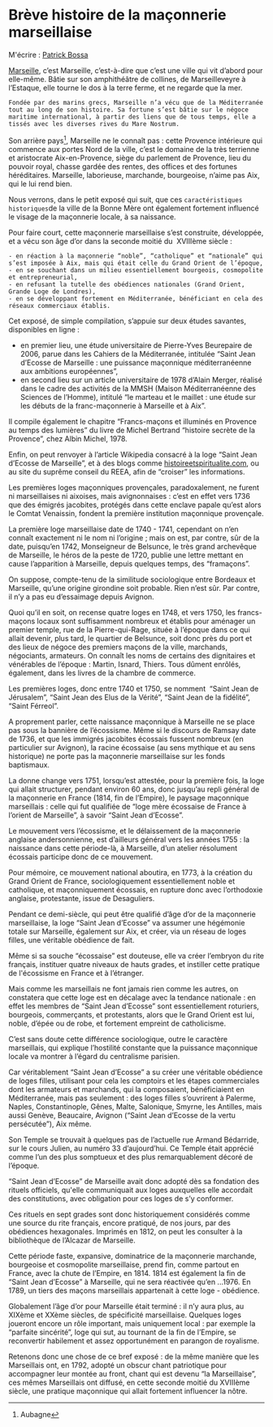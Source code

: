 # Brève histoire de la maçonnerie marseillaise

M'écrire : [Patrick Bossa](mailto:patrick@bossa.com)

[Marseille](http://www.marseille.fr), c’est Marseille, c’est-à-dire que c’est une ville qui vit d’abord pour elle-même. Bâtie sur son amphithéâtre de collines, de Marseilleveyre à l’Estaque, elle tourne le dos à la terre ferme, et ne regarde que la mer.

```
Fondée par des marins grecs, Marseille n’a vécu que de la Méditerranée tout au long de son histoire. Sa fortune s’est bâtie sur le négoce maritime international, à partir des liens que de tous temps, elle a tissés avec les diverses rives du Mare Nostrum.
```

Son arrière pays[^1], Marseille ne le connaît pas : cette Provence intérieure qui commence aux portes Nord de la ville, c’est le domaine de la très terrienne et aristocrate Aix-en-Provence, siège du parlement de Provence, lieu du pouvoir royal, chasse gardée des rentes, des offices et des fortunes héréditaires. Marseille, laborieuse, marchande, bourgeoise, n’aime pas Aix, qui le lui rend bien.

Nous verrons, dans le petit exposé qui suit, que ces `caractéristiques historiques`de la ville de la Bonne Mère ont également fortement influencé le visage de la maçonnerie locale, à sa naissance.

Pour faire court, cette maçonnerie marseillaise s’est construite, développée, et a vécu son âge d’or dans la seconde moitié du  XVIIIème siècle :

```
- en réaction à la maçonnerie “noble”, “catholique” et “nationale” qui s’est imposée à Aix, mais qui était celle du Grand Orient de l’époque,
- en se souchant dans un milieu essentiellement bourgeois, cosmopolite et entrepreneurial,
- en refusant la tutelle des obédiences nationales (Grand Orient, Grande Loge de Londres),
- en se développant fortement en Méditerranée, bénéficiant en cela des réseaux commerciaux établis.
```

Cet exposé, de simple compilation, s’appuie sur deux études savantes, disponibles en ligne : 

- en premier lieu, une étude universitaire de Pierre-Yves Beurepaire de 2006, parue dans les Cahiers de la Méditerranée, intitulée “Saint Jean d’Ecosse de Marseille : une puissance maçonnique méditerranéenne aux ambitions européennes”,
- en second lieu sur un article universitaire de 1978 d’Alain Merger, réalisé dans le cadre des activités de la MMSH (Maison Méditerranéenne des Sciences de l’Homme), intitulé “le marteau et le maillet : une étude sur les débuts de la franc-maçonnerie à Marseille et à Aix”.

Il compile également le chapitre “Francs-maçons et illuminés en Provence au temps des lumières” du livre de Michel Bertrand “histoire secrète de la Provence”, chez Albin Michel, 1978.

Enfin, on peut renvoyer à l’article Wikipedia consacré à la loge “Saint Jean d’Ecosse de Marseille”, et à des blogs comme [histoireetspiritualite.com](www.histoireetspiritualite.com), ou au site du suprême conseil du REEA, afin de “croiser” les informations.

Les premières loges maçonniques provençales, paradoxalement, ne furent ni marseillaises ni aixoises, mais avignonnaises : c’est en effet vers 1736 que des émigrés jacobites, protégés dans cette enclave papale qu’est alors le Comtat Venaissin, fondent la première institution maçonnique provençale.

La première loge marseillaise date de 1740 - 1741, cependant on n’en connaît exactement ni le nom ni l’origine ; mais on est, par contre, sûr de la date, puisqu’en 1742, Monseigneur de Belsunce, le très grand archevêque de Marseille, le héros de la peste de 1720, publie une lettre mettant en cause l’apparition à Marseille, depuis quelques temps, des “framaçons”.

On suppose, compte-tenu de la similitude sociologique entre Bordeaux et Marseille, qu’une origine girondine soit probable. Rien n’est sûr. Par contre, il n’y a pas eu d’essaimage depuis Avignon.

Quoi qu’il en soit, on recense quatre loges en 1748, et vers 1750, les francs-maçons locaux sont suffisamment nombreux et établis pour aménager un premier temple, rue de la Pierre-qui-Rage, située à l’époque dans ce qui allait devenir, plus tard, le quartier de Belsunce, soit donc près du port et des lieux de négoce des premiers maçons de la ville, marchands, négociants, armateurs. On connaît les noms de certains des dignitaires et vénérables de l’époque : Martin, Isnard, Thiers. Tous dûment enrôlés, également, dans les livres de la chambre de commerce.

Les premières loges, donc entre 1740 et 1750, se nomment  “Saint Jean de Jérusalem”, “Saint Jean des Elus de la Vérité”, “Saint Jean de la fidélité”, “Saint Férreol”.

A proprement parler, cette naissance maçonnique à Marseille ne se place pas sous la bannière de l’écossisme. Même si le discours de Ramsay date de 1736, et que les immigrés jacobites écossais fussent nombreux (en particulier sur Avignon), la racine écossaise (au sens mythique et au sens historique) ne porte pas la maçonnerie marseillaise sur les fonds baptismaux.

La donne change vers 1751, lorsqu’est attestée, pour la première fois, la loge qui allait structurer, pendant environ 60 ans, donc jusqu’au repli général de la maçonnerie en France (1814, fin de l’Empire), le paysage maçonnique marseillais : celle qui fut qualifiée de “loge mère écossaise de France à l’orient de Marseille”, à savoir “Saint Jean d’Ecosse”.

Le mouvement vers l’écossisme, et le délaissement de la maçonnerie anglaise andersonnienne, est d’ailleurs général vers les années 1755 : la naissance dans cette période-là, à Marseille, d’un atelier résolument écossais participe donc de ce mouvement.

Pour mémoire, ce mouvement national aboutira, en 1773, à la création du Grand Orient de France, sociologiquement essentiellement noble et catholique, et maçonniquement écossais, en rupture donc avec l’orthodoxie anglaise, protestante, issue de Desaguliers.

Pendant ce demi-siècle, qui peut être qualifié d’âge d’or de la maçonnerie marseillaise, la loge “Saint Jean d’Ecosse” va assumer une hégémonie totale sur Marseille, également sur Aix, et créer, via un réseau de loges filles, une véritable obédience de fait.

Même si sa souche “écossaise” est douteuse, elle va créer l’embryon du rite français, instituer quatre niveaux de hauts grades, et instiller cette pratique de l'écossisme en France et à l’étranger.

Mais comme les marseillais ne font jamais rien comme les autres, on constatera que cette loge est en décalage avec la tendance nationale : en effet les membres de “Saint Jean d’Ecosse” sont essentiellement roturiers, bourgeois, commerçants, et protestants, alors que le Grand Orient est lui, noble, d’épée ou de robe, et fortement empreint de catholicisme.

C’est sans doute cette différence sociologique, outre le caractère marseillais, qui explique l’hostilité constante que la puissance maçonnique locale va montrer à l’égard du centralisme parisien.

Car véritablement “Saint Jean d’Ecosse” a su créer une véritable obédience de loges filles, utilisant pour cela les comptoirs et les étapes commerciales dont les armateurs et marchands, qui la composaient, bénéficiaient en Méditerranée, mais pas seulement : des loges filles s’ouvrirent à Palerme, Naples, Constantinople, Gênes, Malte, Salonique, Smyrne, les Antilles, mais aussi Genève, Beaucaire, Avignon (“Saint Jean d’Ecosse de la vertu persécutée”), Aix même.

Son Temple se trouvait à quelques pas de l’actuelle rue Armand Bédarride, sur le cours Julien, au numéro 33 d’aujourd’hui. Ce Temple était apprécié comme l’un des plus somptueux et des plus remarquablement décoré de l’époque.

“Saint Jean d’Ecosse” de Marseille avait donc adopté dès sa fondation des rituels officiels, qu'elle communiquait aux loges auxquelles elle accordait des constitutions, avec obligation pour ces loges de s’y conformer.

Ces rituels en sept grades sont donc historiquement considérés comme une source du rite français, encore pratiqué, de nos jours, par des obédiences hexagonales. Imprimés en 1812, on peut les consulter à la bibliothèque de l’Alcazar de Marseille.

Cette période faste, expansive, dominatrice de la maçonnerie marchande, bourgeoise et cosmopolite marseillaise, prend fin, comme partout en France, avec la chute de l’Empire, en 1814. 1814 est également la fin de “Saint Jean d’Ecosse” à Marseille, qui ne sera réactivée qu’en ...1976. En 1789, un tiers des maçons marseillais appartenait à cette loge - obédience.

Globalement l’âge d’or pour Marseille était terminé : il n’y aura plus, au XIXème et XXème siècles, de spécificité marseillaise. Quelques loges joueront encore un rôle important, mais uniquement local : par exemple la “parfaite sincérité”, loge qui sut, au tournant de la fin de l’Empire, se reconvertir habilement et assez opportunément en parangon de royalisme.

Retenons donc une chose de ce bref exposé : de la même manière que les Marseillais ont, en 1792, adopté un obscur chant patriotique pour accompagner leur montée au front, chant qui est devenu “la Marseillaise”, ces mêmes Marseillais ont diffusé, en cette seconde moitié du XVIIIème siècle, une pratique maçonnique qui allait fortement influencer la nôtre.







[^1]: Aubagne